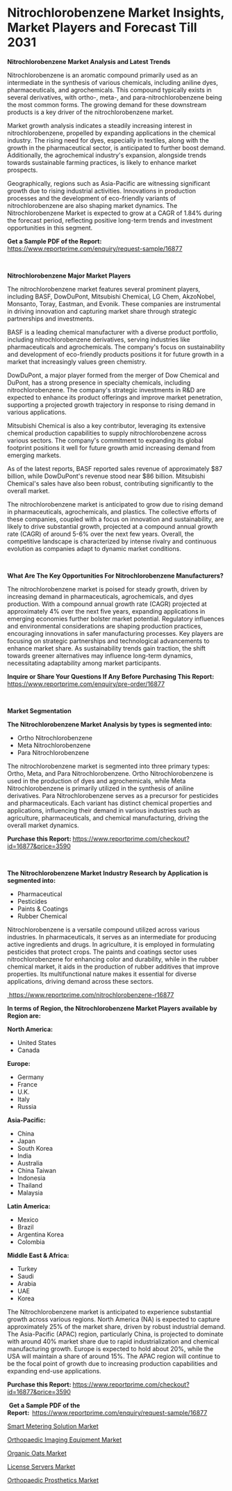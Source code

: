 <p><h1>Nitrochlorobenzene Market Insights, Market Players and Forecast Till 2031</h1></p><p><strong>Nitrochlorobenzene Market Analysis and Latest Trends</strong></p>
<p><p>Nitrochlorobenzene is an aromatic compound primarily used as an intermediate in the synthesis of various chemicals, including aniline dyes, pharmaceuticals, and agrochemicals. This compound typically exists in several derivatives, with ortho-, meta-, and para-nitrochlorobenzene being the most common forms. The growing demand for these downstream products is a key driver of the nitrochlorobenzene market.</p><p>Market growth analysis indicates a steadily increasing interest in nitrochlorobenzene, propelled by expanding applications in the chemical industry. The rising need for dyes, especially in textiles, along with the growth in the pharmaceutical sector, is anticipated to further boost demand. Additionally, the agrochemical industry's expansion, alongside trends towards sustainable farming practices, is likely to enhance market prospects.</p><p>Geographically, regions such as Asia-Pacific are witnessing significant growth due to rising industrial activities. Innovations in production processes and the development of eco-friendly variants of nitrochlorobenzene are also shaping market dynamics. The Nitrochlorobenzene Market is expected to grow at a CAGR of 1.84% during the forecast period, reflecting positive long-term trends and investment opportunities in this segment.</p></p>
<p><strong>Get a Sample PDF of the Report:&nbsp;</strong> <a href="https://www.reportprime.com/enquiry/request-sample/16877?utm_campaign=1842&utm_medium=2&utm_source=Github&utm_content=ia&utm_term=24112024&utm_id=nitrochlorobenzene">https://www.reportprime.com/enquiry/request-sample/16877</a></p>
<p>&nbsp;</p>
<p><strong>Nitrochlorobenzene Major Market Players</strong></p>
<p><p>The nitrochlorobenzene market features several prominent players, including BASF, DowDuPont, Mitsubishi Chemical, LG Chem, AkzoNobel, Monsanto, Toray, Eastman, and Evonik. These companies are instrumental in driving innovation and capturing market share through strategic partnerships and investments.</p><p>BASF is a leading chemical manufacturer with a diverse product portfolio, including nitrochlorobenzene derivatives, serving industries like pharmaceuticals and agrochemicals. The company's focus on sustainability and development of eco-friendly products positions it for future growth in a market that increasingly values green chemistry.</p><p>DowDuPont, a major player formed from the merger of Dow Chemical and DuPont, has a strong presence in specialty chemicals, including nitrochlorobenzene. The company's strategic investments in R&D are expected to enhance its product offerings and improve market penetration, supporting a projected growth trajectory in response to rising demand in various applications.</p><p>Mitsubishi Chemical is also a key contributor, leveraging its extensive chemical production capabilities to supply nitrochlorobenzene across various sectors. The company's commitment to expanding its global footprint positions it well for future growth amid increasing demand from emerging markets.</p><p>As of the latest reports, BASF reported sales revenue of approximately $87 billion, while DowDuPont's revenue stood near $86 billion. Mitsubishi Chemical's sales have also been robust, contributing significantly to the overall market.</p><p>The nitrochlorobenzene market is anticipated to grow due to rising demand in pharmaceuticals, agrochemicals, and plastics. The collective efforts of these companies, coupled with a focus on innovation and sustainability, are likely to drive substantial growth, projected at a compound annual growth rate (CAGR) of around 5-6% over the next few years. Overall, the competitive landscape is characterized by intense rivalry and continuous evolution as companies adapt to dynamic market conditions.</p></p>
<p>&nbsp;</p>
<p><strong>What Are The Key Opportunities For Nitrochlorobenzene Manufacturers?</strong></p>
<p><p>The nitrochlorobenzene market is poised for steady growth, driven by increasing demand in pharmaceuticals, agrochemicals, and dyes production. With a compound annual growth rate (CAGR) projected at approximately 4% over the next five years, expanding applications in emerging economies further bolster market potential. Regulatory influences and environmental considerations are shaping production practices, encouraging innovations in safer manufacturing processes. Key players are focusing on strategic partnerships and technological advancements to enhance market share. As sustainability trends gain traction, the shift towards greener alternatives may influence long-term dynamics, necessitating adaptability among market participants.</p></p>
<p><strong>Inquire or Share Your Questions If Any Before Purchasing This Report:</strong> <a href="https://www.reportprime.com/enquiry/pre-order/16877?utm_campaign=1842&utm_medium=2&utm_source=Github&utm_content=ia&utm_term=24112024&utm_id=nitrochlorobenzene">https://www.reportprime.com/enquiry/pre-order/16877</a></p>
<p>&nbsp;</p>
<p><strong>Market Segmentation</strong></p>
<p><strong>The Nitrochlorobenzene Market Analysis by types is segmented into:</strong></p>
<p><ul><li>Ortho Nitrochlorobenzene</li><li>Meta Nitrochlorobenzene</li><li>Para Nitrochlorobenzene</li></ul></p>
<p><p>The nitrochlorobenzene market is segmented into three primary types: Ortho, Meta, and Para Nitrochlorobenzene. Ortho Nitrochlorobenzene is used in the production of dyes and agrochemicals, while Meta Nitrochlorobenzene is primarily utilized in the synthesis of aniline derivatives. Para Nitrochlorobenzene serves as a precursor for pesticides and pharmaceuticals. Each variant has distinct chemical properties and applications, influencing their demand in various industries such as agriculture, pharmaceuticals, and chemical manufacturing, driving the overall market dynamics.</p></p>
<p><strong>Purchase this Report:&nbsp;</strong><a href="https://www.reportprime.com/checkout?id=16877&price=3590&utm_campaign=1842&utm_medium=2&utm_source=Github&utm_content=ia&utm_term=24112024&utm_id=nitrochlorobenzene">https://www.reportprime.com/checkout?id=16877&price=3590</a></p>
<p>&nbsp;</p>
<p><strong>The Nitrochlorobenzene Market Industry Research by Application is segmented into:</strong></p>
<p><ul><li>Pharmaceutical</li><li>Pesticides</li><li>Paints & Coatings</li><li>Rubber Chemical</li></ul></p>
<p><p>Nitrochlorobenzene is a versatile compound utilized across various industries. In pharmaceuticals, it serves as an intermediate for producing active ingredients and drugs. In agriculture, it is employed in formulating pesticides that protect crops. The paints and coatings sector uses nitrochlorobenzene for enhancing color and durability, while in the rubber chemical market, it aids in the production of rubber additives that improve properties. Its multifunctional nature makes it essential for diverse applications, driving demand across these sectors.</p></p>
<p><a href="https://www.reportprime.com/nitrochlorobenzene-r16877?utm_campaign=1842&utm_medium=2&utm_source=Github&utm_content=ia&utm_term=24112024&utm_id=nitrochlorobenzene">&nbsp;https://www.reportprime.com/nitrochlorobenzene-r16877</a></p>
<p><strong>In terms of Region, the Nitrochlorobenzene Market Players available by Region are:</strong></p>
<p>
    <p> <strong> North America: </strong>
        <ul>
            <li>United States</li>
            <li>Canada</li>
        </ul>
        </p> 
    <p> <strong> Europe: </strong>
        <ul>
            <li>Germany</li>
            <li>France</li>
            <li>U.K.</li>
            <li>Italy</li>
            <li>Russia</li>
        </ul>
        </p> 
    <p> <strong> Asia-Pacific: </strong>
        <ul>
            <li>China</li>
            <li>Japan</li>
            <li>South Korea</li>
            <li>India</li>
            <li>Australia</li>
            <li>China Taiwan</li>
            <li>Indonesia</li>
            <li>Thailand</li>
            <li>Malaysia</li>
        </ul>
        </p> 
    <p> <strong> Latin America: </strong>
        <ul>
            <li>Mexico</li>
            <li>Brazil</li>
            <li>Argentina Korea</li>
            <li>Colombia</li>
        </ul>
        </p> 
    <p> <strong> Middle East & Africa: </strong>
        <ul>
            <li>Turkey</li>
            <li>Saudi</li>
            <li>Arabia</li>
            <li>UAE</li>
            <li>Korea</li>
        </ul>
    </p>
    </p>
<p><p>The Nitrochlorobenzene market is anticipated to experience substantial growth across various regions. North America (NA) is expected to capture approximately 25% of the market share, driven by robust industrial demand. The Asia-Pacific (APAC) region, particularly China, is projected to dominate with around 40% market share due to rapid industrialization and chemical manufacturing growth. Europe is expected to hold about 20%, while the USA will maintain a share of around 15%. The APAC region will continue to be the focal point of growth due to increasing production capabilities and expanding end-use applications.</p></p>
<p><strong>Purchase this Report: </strong><a href="https://www.reportprime.com/checkout?id=16877&price=3590&utm_campaign=1842&utm_medium=2&utm_source=Github&utm_content=ia&utm_term=24112024&utm_id=nitrochlorobenzene">https://www.reportprime.com/checkout?id=16877&price=3590</a></p>
<p>&nbsp;<strong>Get a Sample PDF of the Report:&nbsp;&nbsp;</strong><a href="https://www.reportprime.com/enquiry/request-sample/16877?utm_campaign=1842&utm_medium=2&utm_source=Github&utm_content=ia&utm_term=24112024&utm_id=nitrochlorobenzene">https://www.reportprime.com/enquiry/request-sample/16877</a></p>
<p><strong></strong></p>
<p><p><a href="https://issuu.com/reportprime-2/docs/smart-metering-solution-market-size_3da4f38f98cf09?utm_campaign=1842&utm_medium=2&utm_source=Github&utm_content=ia&utm_term=24112024&utm_id=nitrochlorobenzene">Smart Metering Solution Market</a></p><p><a href="https://www.linkedin.com/pulse/assessing-effect-ofcompany-theorthopaedic-imaging-equipment-market-mzlne?utm_campaign=1842&utm_medium=2&utm_source=Github&utm_content=ia&utm_term=24112024&utm_id=nitrochlorobenzene">Orthopaedic Imaging Equipment Market</a></p><p><a href="https://www.linkedin.com/pulse/organic-oats-market-penetration-strategies-untapped-m3nvc?utm_campaign=1842&utm_medium=2&utm_source=Github&utm_content=ia&utm_term=24112024&utm_id=nitrochlorobenzene">Organic Oats Market</a></p><p><a href="https://issuu.com/reportprime-2/docs/license-servers-market-size-2030.pp_d87128d0200885?utm_campaign=1842&utm_medium=2&utm_source=Github&utm_content=ia&utm_term=24112024&utm_id=nitrochlorobenzene">License Servers Market</a></p><p><a href="https://www.linkedin.com/pulse/rising-orthopaedic-prosthetics-market-key-drivers-64-cagr-vyvwc?utm_campaign=1842&utm_medium=2&utm_source=Github&utm_content=ia&utm_term=24112024&utm_id=nitrochlorobenzene">Orthopaedic Prosthetics Market</a></p></p>